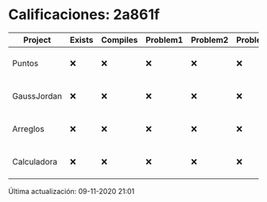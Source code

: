 # Calificaciones: 2a861f
|Project|Exists|Compiles|Problem1|Problem2|Problem3|Extra|Grade|CommitHash|CommitDate|CheckDate|DueDate|Comments|
|-|-|-|-|-|-|-|-|-|-|-|-|-|
|Puntos|❌|❌|❌|❌|❌|❌|5.0|nan|nan|09-11-2020 21:01:28|05-11-2020 21:00:00|No se encontró el archivo en PracticasComputacionI/Puntos/Punto.cpp|
|GaussJordan|❌|❌|❌|❌|❌|❌|5.0|nan|nan|09-11-2020 21:01:26|19-11-2020 21:00:00|No se encontró el archivo en PracticasComputacionI/GaussJordan/GaussJordan.cpp|
|Arreglos|❌|❌|❌|❌|❌|❌|5.0|nan|nan|09-11-2020 21:01:25|22-10-2020 21:00:00|No se encontró el archivo en PracticasComputacionI/Arreglos/Arreglos.cpp|
|Calculadora|❌|❌|❌|❌|❌|❌|5.0|nan|nan|09-11-2020 21:01:24|15-10-2020 21:00:00|No se encontró el archivo en PracticasComputacionI/Calculadora/Calculadora.cpp|

Última actualización: 09-11-2020 21:01